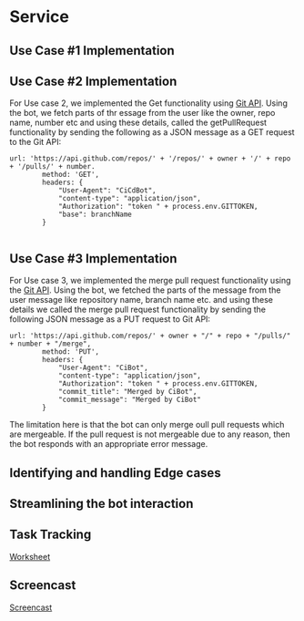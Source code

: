 # Service

## Use Case #1 Implementation

## Use Case #2 Implementation

For Use case 2, we implemented the Get functionality using [Git API](https://developer.github.com/v3/repos/#get). Using the bot, we fetch parts of thr essage from the user like the owner, repo name, number etc and using these details, called the getPullRequest functionality by sending the following as a JSON message as a GET request to the Git API:
```
url: 'https://api.github.com/repos/' + '/repos/' + owner + '/' + repo + '/pulls/' + number.
		method: 'GET',
		headers: {
			"User-Agent": "CiCdBot",
			"content-type": "application/json",
			"Authorization": "token " + process.env.GITTOKEN,
			"base": branchName
		}
		
```

## Use Case #3 Implementation

For Use case 3, we implemented the merge pull request functionality using the [Git API](https://developer.github.com/v3/pulls/#merge-a-pull-request-merge-button). Using the bot, we fetched the parts of the message from the user message like repository name, branch name etc. and using these details we called the merge pull request functionality by sending the following JSON message as a PUT request to Git API:
```
url: 'https://api.github.com/repos/' + owner + "/" + repo + "/pulls/" + number + "/merge",
		method: 'PUT',
		headers: {
			"User-Agent": "CiBot",
			"content-type": "application/json",
			"Authorization": "token " + process.env.GITTOKEN,
			"commit_title": "Merged by CiBot",
			"commit_message": "Merged by CiBot"
		}
```
The limitation here is that the bot can only merge oull pull requests which are mergeable. If the pull request is not mergeable due to any reason, then the bot responds with an appropriate error message.


## Identifying and handling Edge cases

## Streamlining the bot interaction

## Task Tracking

[Worksheet](WORKSHEET.md)

## Screencast

[Screencast](https://www.youtube.com/watch?v=MNnJc90oxr8&t=27s)
